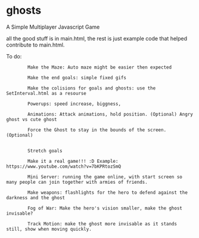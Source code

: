 # ghosts
A Simple Multiplayer Javascript Game


all the good stuff is in main.html, the rest is just example code that helped contribute to main.html.

To do:

            
            Make the Maze: Auto maze might be easier then expected
            
            Make the end goals: simple fixed gifs
            
            Make the colisions for goals and ghosts: use the SetInterval.html as a resourse
            
            Powerups: speed increase, biggness, 
            
            Animations: Attack animations, hold position. (Optional) Angry ghost vs cute ghost
            
            Force the Ghost to stay in the bounds of the screen. (Optional)
            
            
            Stretch goals
            
            Make it a real game!!! :D Example: https://www.youtube.com/watch?v=7bKPRtozSmQ
            
            Mini Server: running the game online, with start screen so many people can join together with armies of friends.
            
            Make weapons: flashlights for the hero to defend against the darkness and the ghost
            
            Fog of War: Make the hero's vision smaller, make the ghost invisable?
            
            Track Motion: make the ghost more invisable as it stands still, show when moving quickly. 
            
